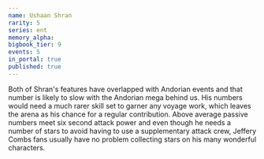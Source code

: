 ```yaml
---
name: Ushaan Shran
rarity: 5
series: ent
memory_alpha:
bigbook_tier: 9
events: 5
in_portal: true
published: true
---
```


Both of Shran's features have overlapped with Andorian events and that number is likely to slow with the Andorian mega behind us. His numbers would need a much rarer skill set to garner any voyage work, which leaves the arena as his chance for a regular contribution. Above average passive numbers meet six second attack power and even though he needs a number of stars to avoid having to use a supplementary attack crew, Jeffery Combs fans usually have no problem collecting stars on his many wonderful characters.
